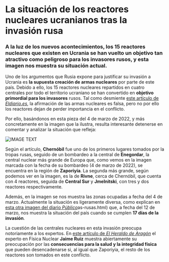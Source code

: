 # La situación de los reactores nucleares ucranianos tras la invasión rusa

### A la luz de los nuevos acontecimientos, los 15 reactores nucleares que existen en Ucrania se han vuelto un objetivo tan atractivo como peligroso para los invasores rusos, y esta imagen nos muestra su situación actual.

Uno de los argumentos que Rusia expone para justificar su invasión a Ucrania es **la supuesta creación de armas nucleares** por parte de este país. Debido a ello, los 15 reactores nucleares repartidos en cuatro centrales por todo el territorio ucraniano se han convertido en **objetivo primordial para los invasores** rusos. Tal como desmiente [este artículo de *Eldiario.es*](https://www.eldiario.es/internacional/mapa-reactores-nucleares-ucrania-peligro_1_8801884.html), la afirmación de las armas nucleares es falsa, pero no por ello los reactores dejan de perder importancia en el conflicto. 

Por ello, basándonos en esta pieza del 4 de marzo de 2022, y más concretamente en la imagen que la ilustra, resulta interesante detenerse en comentar y analizar la situación que refleja: 

![IMAGE TEXT](https://sc2.elpais.com.uy/files/article_default_content/uploads/2022/03/04/62221c15bf915.jpeg)

Según el artículo, **Chernóbil** fue uno de los primeros lugares tomados por la tropas rusas, seguido de un bombardeo a la central de **Enegordar**, la central nuclear más grande de Europa que, como vemos en la imagen marcada con la fecha de su bombardeo (4 de marzo de 2022), se encuentra en la región de **Zaporiyia**. La segunda más grande, según podemos ver en la imagen, es la de **Rivne**, cerca de Chernóbil, que cuenta con 4 reactores, seguida de **Central Sur** y **Jmelnitski**, con tres y dos reactores respectivamente. 

Además, en la imagen se nos muestra las zonas ocupadas a fecha del 4 de marzo. Actualmente la situación es ligeramente diversa, como explican en [esta otra imagen del diario *Público*](https://www.publico.es/photonews/mapa-guerra-ucrania-avanzan-trop)as-rusas.html) que, a fecha del 12 de marzo, nos muestra la situación del país cuando se cumplen **17 días de la invasión**. 

La cuestión de las centrales nucleares en esta invasión preocupa notoriamente a los expertos. En [este artículo de *El Heraldo de Aragón*](https://www.heraldo.es/noticias/aragon/2022/03/10/guerra-ucrania-chernobil-central-nuclear-profesor-univerisdad-zaragoza-1558834.html?autoref=true) el experto en Física Nuclear **Jaime Ruiz** muestra abiertamente su preocupación por las **consecuencias para la salud y la integridad física** que pueden desencadenarse si, al igual que Zaporiyia, el resto de los reactores son tomados en este conflicto.  

